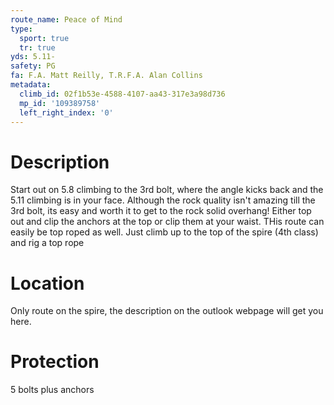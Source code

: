 ```yaml
---
route_name: Peace of Mind
type:
  sport: true
  tr: true
yds: 5.11-
safety: PG
fa: F.A. Matt Reilly, T.R.F.A. Alan Collins
metadata:
  climb_id: 02f1b53e-4588-4107-aa43-317e3a98d736
  mp_id: '109389758'
  left_right_index: '0'
---
```

# Description
Start out on 5.8 climbing to the 3rd bolt, where the angle kicks back and the 5.11 climbing is in your face. Although the rock quality isn't amazing till the 3rd bolt, its easy and worth it to get to the rock solid overhang! Either top out and clip the anchors at the top or clip them at your waist. THis route can easily be top roped as well. Just climb up to the top of the spire  (4th class) and rig a top rope

# Location
Only route on the spire, the description on the outlook webpage will get you here.

# Protection
5 bolts plus anchors
